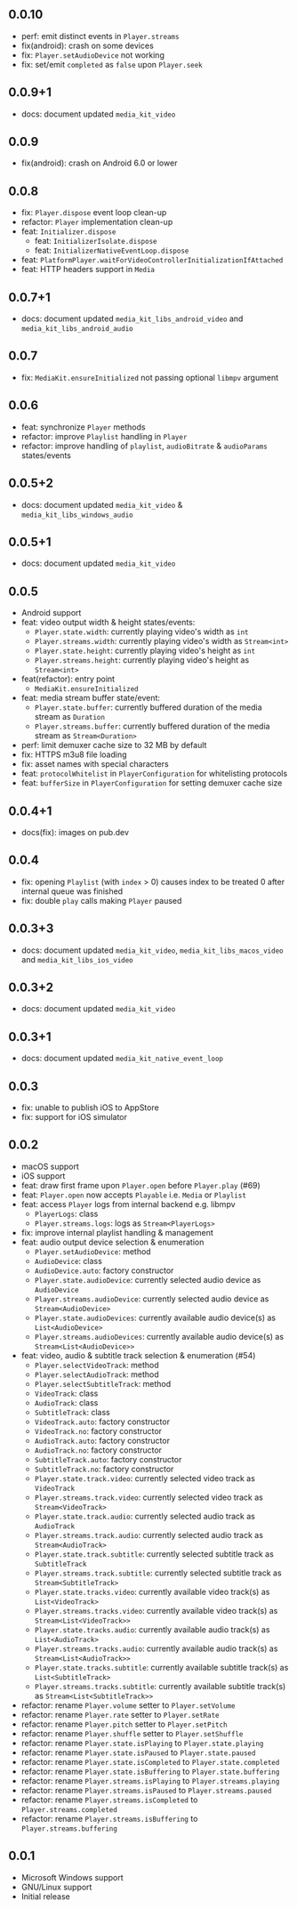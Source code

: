 ## 0.0.10

- perf: emit distinct events in `Player.streams`
- fix(android): crash on some devices
- fix: `Player.setAudioDevice` not working
- fix: set/emit `completed` as `false` upon `Player.seek`

## 0.0.9+1

- docs: document updated `media_kit_video`

## 0.0.9

- fix(android): crash on Android 6.0 or lower

## 0.0.8

- fix: `Player.dispose` event loop clean-up
- refactor: `Player` implementation clean-up
- feat: `Initializer.dispose`
  - feat: `InitializerIsolate.dispose`
  - feat: `InitializerNativeEventLoop.dispose`
- feat: `PlatformPlayer.waitForVideoControllerInitializationIfAttached`
- feat: HTTP headers support in `Media`

## 0.0.7+1

- docs: document updated `media_kit_libs_android_video` and `media_kit_libs_android_audio`

## 0.0.7

- fix: `MediaKit.ensureInitialized` not passing optional `libmpv` argument

## 0.0.6

- feat: synchronize `Player` methods
- refactor: improve `Playlist` handling in `Player`
- refactor: improve handling of `playlist`, `audioBitrate` & `audioParams` states/events

## 0.0.5+2

- docs: document updated `media_kit_video` & `media_kit_libs_windows_audio`

## 0.0.5+1

- docs: document updated `media_kit_video`

## 0.0.5

- Android support
- feat: video output width & height states/events:
  - `Player.state.width`: currently playing video's width as `int`
  - `Player.streams.width`: currently playing video's width as `Stream<int>`
  - `Player.state.height`: currently playing video's height as `int`
  - `Player.streams.height`: currently playing video's height as `Stream<int>`
- feat(refactor): entry point
  - `MediaKit.ensureInitialized`
- feat: media stream buffer state/event:
  - `Player.state.buffer`: currently buffered duration of the media stream as `Duration`
  - `Player.streams.buffer`: currently buffered duration of the media stream as `Stream<Duration>`
- perf: limit demuxer cache size to 32 MB by default
- fix: HTTPS m3u8 file loading
- fix: asset names with special characters
- feat: `protocolWhitelist` in `PlayerConfiguration` for whitelisting protocols
- feat: `bufferSize` in `PlayerConfiguration` for setting demuxer cache size

## 0.0.4+1

- docs(fix): images on pub.dev

## 0.0.4

- fix: opening `Playlist` (with `index` > 0) causes index to be treated 0 after internal queue was finished
- fix: double `play` calls making `Player` paused

## 0.0.3+3

- docs: document updated `media_kit_video`, `media_kit_libs_macos_video` and `media_kit_libs_ios_video`

## 0.0.3+2

- docs: document updated `media_kit_video`

## 0.0.3+1

- docs: document updated `media_kit_native_event_loop`

## 0.0.3

- fix: unable to publish iOS to AppStore
- fix: support for iOS simulator

## 0.0.2

- macOS support
- iOS support
- feat: draw first frame upon `Player.open` before `Player.play` (#69)
- feat: `Player.open` now accepts `Playable` i.e. `Media` or `Playlist`
- feat: access `Player` logs from internal backend e.g. libmpv
  - `PlayerLogs`: class
  - `Player.streams.logs`: logs as `Stream<PlayerLogs>`
- fix: improve internal playlist handling & management
- feat: audio output device selection & enumeration
  - `Player.setAudioDevice`: method
  - `AudioDevice`: class
  - `AudioDevice.auto`: factory constructor
  - `Player.state.audioDevice`: currently selected audio device as `AudioDevice`
  - `Player.streams.audioDevice`: currently selected audio device as `Stream<AudioDevice>`
  - `Player.state.audioDevices`: currently available audio device(s) as `List<AudioDevice>`
  - `Player.streams.audioDevices`: currently available audio device(s) as `Stream<List<AudioDevice>>`
- feat: video, audio & subtitle track selection & enumeration (#54)
  - `Player.selectVideoTrack`: method
  - `Player.selectAudioTrack`: method
  - `Player.selectSubtitleTrack`: method
  - `VideoTrack`: class
  - `AudioTrack`: class
  - `SubtitleTrack`: class
  - `VideoTrack.auto`: factory constructor
  - `VideoTrack.no`: factory constructor
  - `AudioTrack.auto`: factory constructor
  - `AudioTrack.no`: factory constructor
  - `SubtitleTrack.auto`: factory constructor
  - `SubtitleTrack.no`: factory constructor
  - `Player.state.track.video`: currently selected video track as `VideoTrack`
  - `Player.streams.track.video`: currently selected video track as `Stream<VideoTrack>`
  - `Player.state.track.audio`: currently selected audio track as `AudioTrack`
  - `Player.streams.track.audio`: currently selected audio track as `Stream<AudioTrack>`
  - `Player.state.track.subtitle`: currently selected subtitle track as `SubtitleTrack`
  - `Player.streams.track.subtitle`: currently selected subtitle track as `Stream<SubtitleTrack>`
  - `Player.state.tracks.video`: currently available video track(s) as `List<VideoTrack>`
  - `Player.streams.tracks.video`: currently available video track(s) as `Stream<List<VideoTrack>>`
  - `Player.state.tracks.audio`: currently available audio track(s) as `List<AudioTrack>`
  - `Player.streams.tracks.audio`: currently available audio track(s) as `Stream<List<AudioTrack>>`
  - `Player.state.tracks.subtitle`: currently available subtitle track(s) as `List<SubtitleTrack>`
  - `Player.streams.tracks.subtitle`: currently available subtitle track(s) as `Stream<List<SubtitleTrack>>`
- refactor: rename `Player.volume` setter to `Player.setVolume`
- refactor: rename `Player.rate` setter to `Player.setRate`
- refactor: rename `Player.pitch` setter to `Player.setPitch`
- refactor: rename `Player.shuffle` setter to `Player.setShuffle`
- refactor: rename `Player.state.isPlaying` to `Player.state.playing`
- refactor: rename `Player.state.isPaused` to `Player.state.paused`
- refactor: rename `Player.state.isCompleted` to `Player.state.completed`
- refactor: rename `Player.state.isBuffering` to `Player.state.buffering`
- refactor: rename `Player.streams.isPlaying` to `Player.streams.playing`
- refactor: rename `Player.streams.isPaused` to `Player.streams.paused`
- refactor: rename `Player.streams.isCompleted` to `Player.streams.completed`
- refactor: rename `Player.streams.isBuffering` to `Player.streams.buffering`

## 0.0.1

- Microsoft Windows support
- GNU/Linux support
- Initial release
